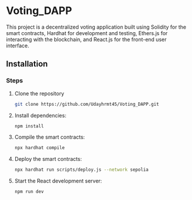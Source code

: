 # Voting_DAPP
This project is a decentralized voting application built using Solidity for the smart contracts, Hardhat for development and testing, Ethers.js for interacting with the blockchain, and React.js for the front-end user interface.
## Installation
### Steps
1. Clone the repository
   ```bash
   git clone https://github.com/Udayhrmt45/Voting_DAPP.git
2. Install dependencies:
   ```bash
   npm install
3. Compile the smart contracts:
   ```bash
   npx hardhat compile
4. Deploy the smart contracts:
   ```bash
   npx hardhat run scripts/deploy.js --network sepolia
5. Start the React development server:
   ```bash
   npm run dev
